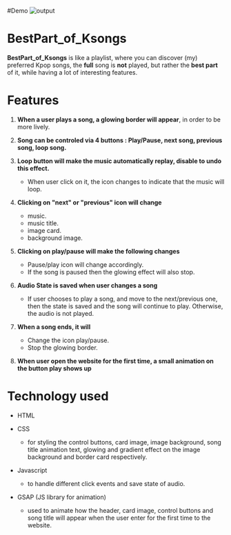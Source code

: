 #Demo
![output](https://github.com/Rom-Lao/BestPart_of_Ksongs/assets/167688624/cfd28aee-e5f7-4991-a263-e68a718055b5)




# BestPart_of_Ksongs

**BestPart_of_Ksongs** is like a playlist, where you can discover (my) preferred Kpop songs, the **full** song is **not** played, but rather the **best part** of it, while having a lot of interesting features.


# Features
1. **When a user plays a song, a glowing border will appear**, in order to be more lively.
2. **Song can be controled via 4 buttons : Play/Pause, next song, previous song, loop song.**
3. **Loop button will make the music automatically replay, disable to undo this effect.**
   * When user click on it, the icon changes to indicate that the music will loop.
5. **Clicking on "next" or "previous" icon will change**
   * music.
   * music title.
   * image card.
   * background image.
     
6. **Clicking on play/pause will make the following changes**
   * Pause/play icon will change accordingly.
   * If the song is paused then the glowing effect will also stop.
    
7. **Audio State is saved when user changes a song**
   * If user chooses to play a song, and move to the next/previous one, then the state is saved and the song will continue to play. Otherwise, the audio is not played.
     
8. **When a song ends, it will**
   * Change the icon play/pause.
   * Stop the glowing border.
9. **When user open the website for the first time, a small animation on the button play shows up**

# Technology used 
* HTML
* CSS
    * for styling the control buttons, card image, image background, song title animation text, glowing and gradient effect on the image background and border card respectively.
      
* Javascript
    * to handle different click events and save state of audio.
      
* GSAP (JS library for animation)
    * used to animate how the header, card image, control buttons and song title will appear when the user enter for the first time to the website.



